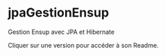 # jpaGestionEnsup

Gestion Ensup avec JPA et Hibernate

Cliquer sur une version pour accéder à son Readme.
